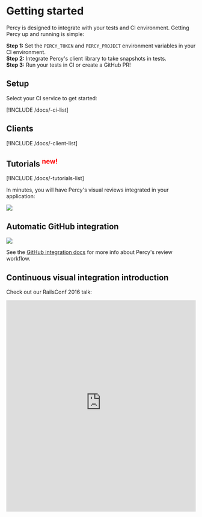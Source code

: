 # Getting started

Percy is designed to integrate with your tests and CI environment. Getting Percy up and running is simple:

**Step 1:** Set the `PERCY_TOKEN` and `PERCY_PROJECT` environment variables in your CI environment.
<br>
**Step 2:** Integrate Percy's client library to take snapshots in tests.
<br>
**Step 3:** Run your tests in CI or create a GitHub PR!

## Setup

Select your CI service to get started:

[!INCLUDE /docs/-ci-list]

## Clients

[!INCLUDE /docs/-client-list]

## Tutorials <sup style="color: red">new!</sup>

[!INCLUDE /docs/-tutorials-list]

In minutes, you will have Percy's visual reviews integrated in your application:

<div style="max-width: 1000px; margin-bottom: 1em">

![](https://cloud.githubusercontent.com/assets/75300/13932364/ef20497a-ef64-11e5-9e07-819c57920bca.jpg)

</div>

## Automatic GitHub integration

<div style="max-width: 1000px; margin-bottom: 1em">

![](https://cloud.githubusercontent.com/assets/75300/13929974/13750b2c-ef5a-11e5-9a87-3ad3b335cc0d.png)

</div>

See the [GitHub integration docs](/docs/learn/github-integration) for more info about Percy's review workflow.

## Continuous visual integration introduction

Check out our RailsConf 2016 talk:

<iframe style="max-width: 1000px" width="100%" height="563" src="https://www.youtube-nocookie.com/embed/5h-JJ2wqiIw" frameborder="0" allowfullscreen></iframe>
